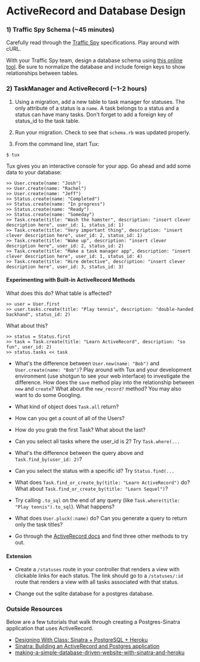 # ActiveRecord and Database Design

### 1) Traffic Spy Schema (~45 minutes)

Carefully read through the [Traffic Spy](http://tutorials.jumpstartlab.com/projects/traffic_spy.html) specifications. Play around with cURL.

With your Traffic Spy team, design a database schema using [this online tool](http://ondras.zarovi.cz/sql/demo/). Be sure to normalize the database and include foreign keys to show relationships between tables. 

### 2) TaskManager and ActiveRecord (~1-2 hours)

1) Using a migration, add a new table to task manager for statuses. The only attribute of a status is a `name`. A task belongs to a status and a status can have many tasks. Don't forget to add a foreign key of status_id to the task table. 

2) Run your migration. Check to see that `schema.rb` was updated properly. 

3) From the command line, start Tux:

```
$ tux
```

Tux gives you an interactive console for your app. Go ahead and add some data to your database:

```
>> User.create(name: "Josh")
>> User.create(name: "Rachel")
>> User.create(name: "Jeff")
>> Status.create(name: "Completed")
>> Status.create(name: "In progress")
>> Status.create(name: "Ready")
>> Status.create(name: "Someday")
>> Task.create(title: "Wash the hamster", description: "insert clever description here", user_id: 1, status_id: 1)
>> Task.create(title: "Very important thing", description: "insert clever description here", user_id: 2, status_id: 1)
>> Task.create(title: "Wake up", description: "insert clever description here", user_id: 2, status_id: 2)
>> Task.create(title: "Make a task manager app", description: "insert clever description here", user_id: 1, status_id: 4)
>> Task.create(title: "Hire detective", description: "insert clever description here", user_id: 3, status_id: 3)
```

#### Experimenting with Built-in ActiveRecord Methods

What does this do? What table is affected? 

```
>> user = User.first
>> user.tasks.create(title: "Play tennis", description: "double-handed backhand", status_id: 2)
```

What about this?

```
>> status = Status.first
>> task = Task.create(title: "Learn ActiveRecord", description: "so fun", user_id: 2)
>> status.tasks << task
```

* What's the difference between `User.new(name: "Bob")` and `User.create(name: "Bob")`? Play around with Tux and your development environment (use shotgun to see your web interface) to investigate the difference. How does the `save` method play into the relationship between `new` and `create`? What about the `new_record?` method? You may also want to do some Googling. 

* What kind of object does `Task.all` return? 
* How can you get a count of all of the Users? 
* How do you grab the first Task? What about the last? 
* Can you select all tasks where the user_id is 2? Try `Task.where(...`
* What's the difference between the query above and `Task.find_by(user_id: 2)`?
* Can you select the status with a specific id? Try `Status.find(...`
* What does `Task.find_or_create_by(title: "Learn ActiveRecord")` do? What about `Task.find_or_create_by(title: "Learn Sequel")`?
* Try calling `.to_sql` on the end of any query (like `Task.where(title: "Play tennis").to_sql`). What happens?
* What does `User.pluck(:name)` do? Can you generate a query to return only the task titles? 
* Go through the [ActiveRecord docs](http://guides.rubyonrails.org/active_record_querying.html) and find three other methods to try out. 

#### Extension

* Create a `/statuses` route in your controller that renders a view with clickable links for each status. The link should go to a `/statuses/:id` route that renders a view with all tasks associated with that status. 

* Change out the sqlite database for a postgres database. 

### Outside Resources

Below are a few tutorials that walk through creating a Postgres-Sinatra application that uses ActiveRecord.

* [Designing With Class: Sinatra + PostgreSQL + Heroku](http://mherman.org/blog/2013/06/08/designing-with-class-sinatra-plus-postgresql-plus-heroku/#.VOIsu1PF9h6)
* [Sinatra: Building an ActiveRecord and Postgres application](http://www.millwoodonline.co.uk/blog/sinatra-activerecord-postgres-application)
* [making-a-simple-database-driven-website-with-sinatra-and-heroku](https://samuelstern.wordpress.com/2012/11/28/making-a-simple-database-driven-website-with-sinatra-and-heroku/)
